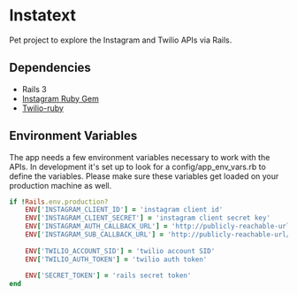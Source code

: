 # Instatext

Pet project to explore the Instagram and Twilio APIs via Rails.

## Dependencies

* Rails 3
* <a href="https://github.com/Instagram/instagram-ruby-gem">Instagram Ruby Gem</a>
* <a href="https://github.com/twilio/twilio-ruby">Twilio-ruby</a>

## Environment Variables

The app needs a few environment variables necessary to work with the APIs.  In development it's set up to look for a config/app_env_vars.rb to define the variables.  Please make sure these variables get loaded on your production machine as well.

```ruby
if !Rails.env.production?
	ENV['INSTAGRAM_CLIENT_ID'] = 'instagram client id'
	ENV['INSTAGRAM_CLIENT_SECRET'] = 'instagram client secret key'
	ENV['INSTAGRAM_AUTH_CALLBACK_URL'] = 'http://publicly-reachable-url/auth_callback'
	ENV['INSTAGRAM_SUB_CALLBACK_URL'] = 'http://publicly-reachable-url/sub_callback'
	
	ENV['TWILIO_ACCOUNT_SID'] = 'twilio account SID'
	ENV['TWILIO_AUTH_TOKEN'] = 'twilio auth token'
	
	ENV['SECRET_TOKEN'] = 'rails secret token'
end
```
